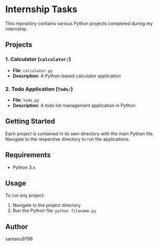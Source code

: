 # Internship Tasks

This repository contains various Python projects completed during my internship.

## Projects

### 1. Calculator (`calculator/`)
- **File**: `calculator.py`
- **Description**: A Python-based calculator application

### 2. Todo Application (`Todo/`)
- **File**: `todo.py`
- **Description**: A todo list management application in Python

## Getting Started

Each project is contained in its own directory with the main Python file. Navigate to the respective directory to run the applications.

## Requirements
- Python 3.x

## Usage

To run any project:
1. Navigate to the project directory
2. Run the Python file: `python filename.py`

## Author
santanu9798